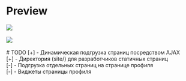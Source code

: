 # Preview
<img align='center' src="http://habrastorage.org/files/219/ce7/943/219ce79430624905886c955e5ef24554.png"/>
<br><br>
<img align='center' src="http://habrastorage.org/files/711/250/e98/711250e98e6e474299d441e6c011bdb1.gif"/>
<br><br>
# TODO
[+] - Динамическая подгрузка страниц посредством AJAX <br>
[+] - Директория (site/) для разработчиков статичных страниц <br>
[-] - Подгрузка отдельных страниц на странице профиля <br>
[-] - Виджеты страницы профиля <br>
